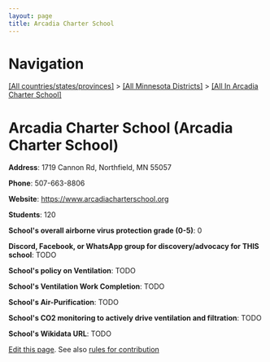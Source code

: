 ```yaml
---
layout: page
title: Arcadia Charter School
---
```

# Navigation

[[All countries/states/provinces]](../../..) > [[All Minnesota Districts]](../..) > [[All In Arcadia Charter School]](..)

# Arcadia Charter School (Arcadia Charter School)

**Address**: 1719 Cannon Rd, Northfield, MN 55057

**Phone**: 507-663-8806

**Website**: <https://www.arcadiacharterschool.org>

**Students**: 120

**School's overall airborne virus protection grade (0-5)**: 0

**Discord, Facebook, or WhatsApp group for discovery/advocacy for THIS school**: TODO

**School's policy on Ventilation**: TODO

**School's Ventilation Work Completion**: TODO

**School's Air-Purification**: TODO

**School's CO2 monitoring to actively drive ventilation and filtration**: TODO

**School's Wikidata URL**: TODO


[Edit this page](https://github.com/ventilate-schools/MN/edit/main/./Arcadia_Charter_School/Arcadia_Charter_School.md). See also [rules for contribution](../../../contribution-rules/)